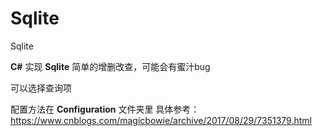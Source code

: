 # Sqlite

Sqlite

**C#** 实现 **Sqlite** 简单的增删改查，可能会有蜜汁bug

可以选择查询项

配置方法在 **Configuration** 文件夹里 具体参考：https://www.cnblogs.com/magicbowie/archive/2017/08/29/7351379.html
